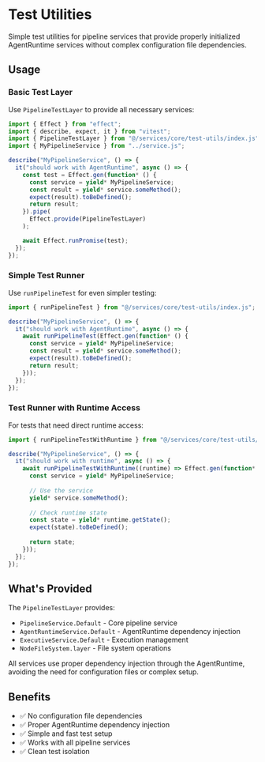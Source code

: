 # Test Utilities

Simple test utilities for pipeline services that provide properly initialized AgentRuntime services without complex configuration file dependencies.

## Usage

### Basic Test Layer

Use `PipelineTestLayer` to provide all necessary services:

```typescript
import { Effect } from "effect";
import { describe, expect, it } from "vitest";
import { PipelineTestLayer } from "@/services/core/test-utils/index.js";
import { MyPipelineService } from "../service.js";

describe("MyPipelineService", () => {
  it("should work with AgentRuntime", async () => {
    const test = Effect.gen(function* () {
      const service = yield* MyPipelineService;
      const result = yield* service.someMethod();
      expect(result).toBeDefined();
      return result;
    }).pipe(
      Effect.provide(PipelineTestLayer)
    );

    await Effect.runPromise(test);
  });
});
```

### Simple Test Runner

Use `runPipelineTest` for even simpler testing:

```typescript
import { runPipelineTest } from "@/services/core/test-utils/index.js";

describe("MyPipelineService", () => {
  it("should work with AgentRuntime", async () => {
    await runPipelineTest(Effect.gen(function* () {
      const service = yield* MyPipelineService;
      const result = yield* service.someMethod();
      expect(result).toBeDefined();
      return result;
    }));
  });
});
```

### Test Runner with Runtime Access

For tests that need direct runtime access:

```typescript
import { runPipelineTestWithRuntime } from "@/services/core/test-utils/index.js";

describe("MyPipelineService", () => {
  it("should work with runtime", async () => {
    await runPipelineTestWithRuntime((runtime) => Effect.gen(function* () {
      const service = yield* MyPipelineService;
      
      // Use the service
      yield* service.someMethod();
      
      // Check runtime state
      const state = yield* runtime.getState();
      expect(state).toBeDefined();
      
      return state;
    }));
  });
});
```

## What's Provided

The `PipelineTestLayer` provides:

- `PipelineService.Default` - Core pipeline service
- `AgentRuntimeService.Default` - AgentRuntime dependency injection
- `ExecutiveService.Default` - Execution management 
- `NodeFileSystem.layer` - File system operations

All services use proper dependency injection through the AgentRuntime, avoiding the need for configuration files or complex setup.

## Benefits

- ✅ No configuration file dependencies
- ✅ Proper AgentRuntime dependency injection
- ✅ Simple and fast test setup
- ✅ Works with all pipeline services
- ✅ Clean test isolation 